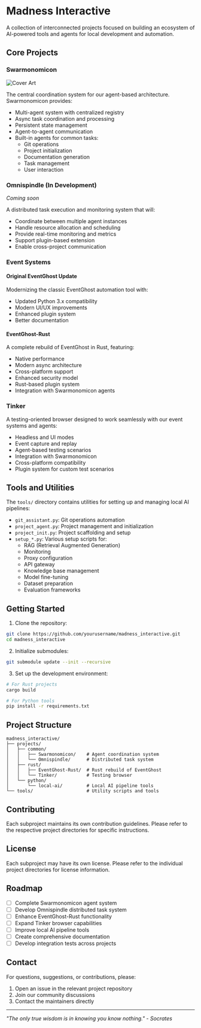 # Madness Interactive

A collection of interconnected projects focused on building an ecosystem of AI-powered tools and agents for local development and automation.


## Core Projects

### Swarmonomicon

![Cover Art](projects/common/Swarmonomicon/docs/assets/Cover-Art.jpeg)

The central coordination system for our agent-based architecture. Swarmonomicon provides:

- Multi-agent system with centralized registry
- Async task coordination and processing
- Persistent state management
- Agent-to-agent communication
- Built-in agents for common tasks:
  - Git operations
  - Project initialization
  - Documentation generation
  - Task management
  - User interaction

### Omnispindle (In Development)

*Coming soon*

A distributed task execution and monitoring system that will:
- Coordinate between multiple agent instances
- Handle resource allocation and scheduling
- Provide real-time monitoring and metrics
- Support plugin-based extension
- Enable cross-project communication

### Event Systems

#### Original EventGhost Update
Modernizing the classic EventGhost automation tool with:
- Updated Python 3.x compatibility
- Modern UI/UX improvements
- Enhanced plugin system
- Better documentation

#### EventGhost-Rust
A complete rebuild of EventGhost in Rust, featuring:
- Native performance
- Modern async architecture
- Cross-platform support
- Enhanced security model
- Rust-based plugin system
- Integration with Swarmonomicon agents

### Tinker

A testing-oriented browser designed to work seamlessly with our event systems and agents:
- Headless and UI modes
- Event capture and replay
- Agent-based testing scenarios
- Integration with Swarmonomicon
- Cross-platform compatibility
- Plugin system for custom test scenarios

## Tools and Utilities

The `tools/` directory contains utilities for setting up and managing local AI pipelines:

- `git_assistant.py`: Git operations automation
- `project_agent.py`: Project management and initialization
- `project_init.py`: Project scaffolding and setup
- `setup_*.py`: Various setup scripts for:
  - RAG (Retrieval Augmented Generation)
  - Monitoring
  - Proxy configuration
  - API gateway
  - Knowledge base management
  - Model fine-tuning
  - Dataset preparation
  - Evaluation frameworks

## Getting Started

1. Clone the repository:
```bash
git clone https://github.com/yourusername/madness_interactive.git
cd madness_interactive
```

2. Initialize submodules:
```bash
git submodule update --init --recursive
```

3. Set up the development environment:
```bash
# For Rust projects
cargo build

# For Python tools
pip install -r requirements.txt
```

## Project Structure

```
madness_interactive/
├── projects/
│   ├── common/
│   │   ├── Swarmonomicon/    # Agent coordination system
│   │   └── Omnispindle/      # Distributed task system
│   ├── rust/
│   │   ├── EventGhost-Rust/  # Rust rebuild of EventGhost
│   │   └── Tinker/           # Testing browser
│   └── python/
│       └── local-ai/         # Local AI pipeline tools
└── tools/                    # Utility scripts and tools
```

## Contributing

Each subproject maintains its own contribution guidelines. Please refer to the respective project directories for specific instructions.

## License

Each subproject may have its own license. Please refer to the individual project directories for license information.

## Roadmap

- [ ] Complete Swarmonomicon agent system
- [ ] Develop Omnispindle distributed task system
- [ ] Enhance EventGhost-Rust functionality
- [ ] Expand Tinker browser capabilities
- [ ] Improve local AI pipeline tools
- [ ] Create comprehensive documentation
- [ ] Develop integration tests across projects

## Contact

For questions, suggestions, or contributions, please:
1. Open an issue in the relevant project repository
2. Join our community discussions
3. Contact the maintainers directly

---
*"The only true wisdom is in knowing you know nothing." - Socrates*
